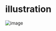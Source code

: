 # illustration

![image](https://anonymous.4open.science/r/KDD2023-20FB/assets/illustration_new.png)
